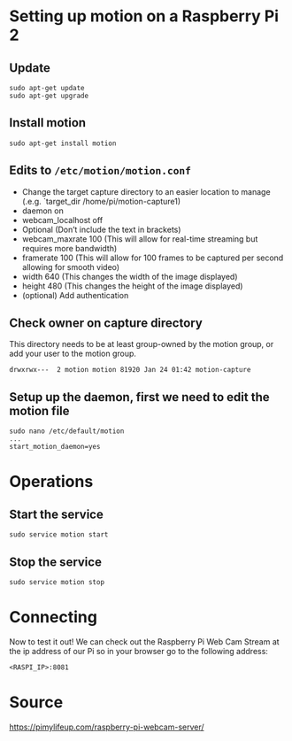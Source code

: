 # Setting up motion on a Raspberry Pi 2

## Update
```
sudo apt-get update
sudo apt-get upgrade
```

## Install motion
```
sudo apt-get install motion
```
## Edits to `/etc/motion/motion.conf`

* Change the target capture directory to an easier location to manage (.e.g. `target_dir /home/pi/motion-capture1)
* daemon on
* webcam_localhost off
* Optional (Don’t include the text in brackets)
* webcam_maxrate 100 (This will allow for real-time streaming but requires more bandwidth)
* framerate 100 (This will allow for 100 frames to be captured per second allowing for smooth video)
* width 640 (This changes the width of the image displayed)
* height 480 (This changes the height of the image displayed)
* (optional) Add authentication

## Check owner on capture directory

This directory needs to be at least group-owned by the motion group, or add your user to the motion group.
```
drwxrwx---  2 motion motion 81920 Jan 24 01:42 motion-capture
```

## Setup up the daemon, first we need to edit the motion file
```
sudo nano /etc/default/motion
...
start_motion_daemon=yes
```

# Operations

## Start the service
```
sudo service motion start
```

## Stop the service
```
sudo service motion stop
```

# Connecting

Now to test it out! We can check out the Raspberry Pi Web Cam Stream at the ip address of our Pi so in your browser go to the following address:
```
<RASPI_IP>:8081
```

# Source

https://pimylifeup.com/raspberry-pi-webcam-server/
